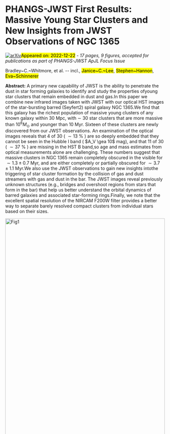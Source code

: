 <div class="macros" style="visibility:hidden;">
$\newcommand{\ensuremath}{}$
$\newcommand{\xspace}{}$
$\newcommand{\object}[1]{\texttt{#1}}$
$\newcommand{\farcs}{{.}''}$
$\newcommand{\farcm}{{.}'}$
$\newcommand{\arcsec}{''}$
$\newcommand{\arcmin}{'}$
$\newcommand{\ion}[2]{#1#2}$
$\newcommand{\textsc}[1]{\textrm{#1}}$
$\newcommand{\hl}[1]{\textrm{#1}}$
$\newcommand{\footnote}[1]{}$
$\newcommand{\kms}{ km s^{-1}}$
$\newcommand{\bibtex}{\textsc{Bib}\!\TeX}$
$\newcommand$
$\newcommand{\ngal}{ 17 }$
$\newcommand{\UWyoming}{\affiliation{Department of Physics and Astronomy, University of Wyoming, Laramie, WY 82071, USA}}$
$\newcommand{\STScI}{\affiliation{Space Telescope Science Institute, 3700 San Martin Drive, Baltimore, MD 21218, USA}}$
$\newcommand{\UAntof}{\affiliation{Centro de Astronomía (CITEVA), Universidad de Antofagasta, Avenida Angamos 601, Antofagasta, Chile}}$
$\newcommand{\NOIRLab}{\affiliation{Gemini Observatory/NSF NOIRLab, 950 N. Cherry Avenue, Tucson, AZ 85719, USA}}$
$\newcommand{\UToledo}{\affiliation{Ritter Astrophysical Research Center, University of Toledo, Toledo, OH 43606, USA}}$
$\newcommand{\JHU}{\affiliation{Department of Physics and Astronomy, The Johns Hopkins University, Baltimore, MD 21218 USA}}$
$\newcommand{\Caltech}{\affiliation{TAPIR, California Institute of Technology, Pasadena, CA 91125 USA}}$
$\newcommand{\OSU}{\affiliation{Department of Astronomy, The Ohio State University, 140 West 18th Ave., Columbus, OH 43210, USA}}$
$\newcommand{\MPIA}{\affiliation{Max Planck Institut für Astronomie, Königstuhl 17, 69117 Heidelberg, Germany}}$
$\newcommand{\ESO}{\affiliation{European Southern Observatory,  Karl-Schwarzschild Str. 2, 85748 Garching bei Muenchen, Germany}}$
$\newcommand{\UAlberta}{\affiliation{Department of Physics, University of Alberta, Edmonton, AB T6G 2E1, Canada}}$
$\newcommand{\UCSD}{\affiliation{Center for Astrophysics \& Space Sciences, Department of Physics,  University of California San Diego, 9500 Gilman Drive, La Jolla, CA 92093, USA}}$
$\newcommand{\Belgium}{\affiliation{Sterrenkundig Observatorium, Universiteit Gent, Krijgslaan 281 S9, B-9000 Gent, Belgium}}$
$\newcommand{\UHeidelberg}{\affiliation{Astronomisches Rechen-Institut, Zentrum für Astronomie der Universität Heidelberg, Mönchhofstr. 12-14, D-69120 Heidelberg, Germany}}$
$\newcommand{\Bonn}{\affiliation{Argelander-Institut für Astronomie, Universität Bonn, Auf dem Hügel 71, 53121, Bonn, Germany}}$
$\newcommand{\ANU}{\affiliation{Research School of Astronomy and Astrophysics, Australian National University, Canberra, ACT 2611, Australia}}$
$\newcommand{\AthreeD}{\affiliation{ARC Centre of Excellence for All Sky Astrophysics in 3 Dimensions (ASTRO 3D), Australia}}$
$\newcommand{\nrao}{\affiliation{National Radio Astronomy Observatory, 520 Edgemont Road, Charlottesville, VA 22903, USA}}$
$\newcommand{\ITA}{\affiliation{Institut für Theoretische Astrophysik, Zentrum für Astronomie der Universität Heidelberg,\Albert-Ueberle-Strasse 2, 69120 Heidelberg, Germany}}$
$\newcommand{\COOL}{\affiliation{Cosmic Origins Of Life (COOL) Research DAO, coolresearch.io}}$
$\newcommand{\IWR}{\affiliation{Universität Heidelberg, Interdisziplinäres Zentrum für Wissenschaftliches Rechnen, Im Neuenheimer Feld 205, D-69120 Heidelberg, Germany}}$
$\newcommand{\MPE}{\affiliation{Max-Planck-Institut für Extraterrestrische Physik (MPE), Giessenbachstr. 1, D-85748 Garching, Germany}}$
$\newcommand{\ICRAR}{\affiliation{International Centre for Radio Astronomy Research, University of Western Australia, 35 Stirling Highway, Crawley, WA 6009, Australia}}$
$\newcommand{\OCADU}{\affiliation{OCAD University, Toronto, Ontario, M5T 1W1, Canada}}$
$\newcommand{\UArizona}{\affiliation{Steward Observatory, University of Arizona, 933 N Cherry Ave,Tucson, AZ 85721, USA}}$
$\newcommand{\Riverside}{\affiliation{Department of Physics and Astronomy, University of California, Riverside, CA, 92521 USA}}$
$\newcommand{\Connecticut}{\affiliation{University of Connecticut, Department of Physics, 196A  Auditorium Road, Unit 3046, Storrs, CT, 06269}}$
$\newcommand{\ARI}{\affiliation{Astrophysics Research Institute, Liverpool John Moores University, 146 Brownlow Hill, Liverpool L3 5RF, UK}}$
$\newcommand{\LaPlata}{\affiliation{Instituto de Astrofisica de La Plata, CONICET–UNLP,$
$ Paseo del Bosque S/N, B1900FWA La Plata, Argentina }}$
$\newcommand{\sorbonne}{\affiliation{Sorbonne {Université}, LERMA, Observatoire de Paris, PSL university, CNRS, F-75014, Paris, France}}$
$\newcommand{\CITA}{\affiliation{Canadian Institute for Theoretical Astrophysics (CITA), University of Toronto, 60 St George Street, Toronto, ON M5S 3H8, Canada}}$
$\newcommand{\MCMASTER}{\affiliation{Department of Physics and Astronomy, McMaster University, 1280 Main Street West, Hamilton, ON L8S 4M1, Canada}}$
$\newcommand{\lea}{\mathrel{<\kern-1.0em\lower0.9ex\hbox{\sim}}}$
$\newcommand{\gea}{\mathrel{>\kern-1.0em\lower0.9ex\hbox{\sim}}}$</div>

<div class="macros" style="visibility:hidden;">
$\newcommand{\ensuremath}{}$
$\newcommand{\xspace}{}$
$\newcommand{\object}[1]{\texttt{#1}}$
$\newcommand{\farcs}{{.}''}$
$\newcommand{\farcm}{{.}'}$
$\newcommand{\arcsec}{''}$
$\newcommand{\arcmin}{'}$
$\newcommand{\ion}[2]{#1#2}$
$\newcommand{\textsc}[1]{\textrm{#1}}$
$\newcommand{\hl}[1]{\textrm{#1}}$
$\newcommand{\footnote}[1]{}$
$\newcommand{\kms}{ km s^{-1}}$
$\newcommand{\bibtex}{\textsc{Bib}\!\TeX}$
$\newcommand$
$\newcommand{\ngal}{ 17 }$
$\newcommand{\UWyoming}{\affiliation{Department of Physics and Astronomy, University of Wyoming, Laramie, WY 82071, USA}}$
$\newcommand{\STScI}{\affiliation{Space Telescope Science Institute, 3700 San Martin Drive, Baltimore, MD 21218, USA}}$
$\newcommand{\UAntof}{\affiliation{Centro de Astronomía (CITEVA), Universidad de Antofagasta, Avenida Angamos 601, Antofagasta, Chile}}$
$\newcommand{\NOIRLab}{\affiliation{Gemini Observatory/NSF NOIRLab, 950 N. Cherry Avenue, Tucson, AZ 85719, USA}}$
$\newcommand{\UToledo}{\affiliation{Ritter Astrophysical Research Center, University of Toledo, Toledo, OH 43606, USA}}$
$\newcommand{\JHU}{\affiliation{Department of Physics and Astronomy, The Johns Hopkins University, Baltimore, MD 21218 USA}}$
$\newcommand{\Caltech}{\affiliation{TAPIR, California Institute of Technology, Pasadena, CA 91125 USA}}$
$\newcommand{\OSU}{\affiliation{Department of Astronomy, The Ohio State University, 140 West 18th Ave., Columbus, OH 43210, USA}}$
$\newcommand{\MPIA}{\affiliation{Max Planck Institut für Astronomie, Königstuhl 17, 69117 Heidelberg, Germany}}$
$\newcommand{\ESO}{\affiliation{European Southern Observatory,  Karl-Schwarzschild Str. 2, 85748 Garching bei Muenchen, Germany}}$
$\newcommand{\UAlberta}{\affiliation{Department of Physics, University of Alberta, Edmonton, AB T6G 2E1, Canada}}$
$\newcommand{\UCSD}{\affiliation{Center for Astrophysics \& Space Sciences, Department of Physics,  University of California San Diego, 9500 Gilman Drive, La Jolla, CA 92093, USA}}$
$\newcommand{\Belgium}{\affiliation{Sterrenkundig Observatorium, Universiteit Gent, Krijgslaan 281 S9, B-9000 Gent, Belgium}}$
$\newcommand{\UHeidelberg}{\affiliation{Astronomisches Rechen-Institut, Zentrum für Astronomie der Universität Heidelberg, Mönchhofstr. 12-14, D-69120 Heidelberg, Germany}}$
$\newcommand{\Bonn}{\affiliation{Argelander-Institut für Astronomie, Universität Bonn, Auf dem Hügel 71, 53121, Bonn, Germany}}$
$\newcommand{\ANU}{\affiliation{Research School of Astronomy and Astrophysics, Australian National University, Canberra, ACT 2611, Australia}}$
$\newcommand{\AthreeD}{\affiliation{ARC Centre of Excellence for All Sky Astrophysics in 3 Dimensions (ASTRO 3D), Australia}}$
$\newcommand{\nrao}{\affiliation{National Radio Astronomy Observatory, 520 Edgemont Road, Charlottesville, VA 22903, USA}}$
$\newcommand{\ITA}{\affiliation{Institut für Theoretische Astrophysik, Zentrum für Astronomie der Universität Heidelberg,\Albert-Ueberle-Strasse 2, 69120 Heidelberg, Germany}}$
$\newcommand{\COOL}{\affiliation{Cosmic Origins Of Life (COOL) Research DAO, coolresearch.io}}$
$\newcommand{\IWR}{\affiliation{Universität Heidelberg, Interdisziplinäres Zentrum für Wissenschaftliches Rechnen, Im Neuenheimer Feld 205, D-69120 Heidelberg, Germany}}$
$\newcommand{\MPE}{\affiliation{Max-Planck-Institut für Extraterrestrische Physik (MPE), Giessenbachstr. 1, D-85748 Garching, Germany}}$
$\newcommand{\ICRAR}{\affiliation{International Centre for Radio Astronomy Research, University of Western Australia, 35 Stirling Highway, Crawley, WA 6009, Australia}}$
$\newcommand{\OCADU}{\affiliation{OCAD University, Toronto, Ontario, M5T 1W1, Canada}}$
$\newcommand{\UArizona}{\affiliation{Steward Observatory, University of Arizona, 933 N Cherry Ave,Tucson, AZ 85721, USA}}$
$\newcommand{\Riverside}{\affiliation{Department of Physics and Astronomy, University of California, Riverside, CA, 92521 USA}}$
$\newcommand{\Connecticut}{\affiliation{University of Connecticut, Department of Physics, 196A  Auditorium Road, Unit 3046, Storrs, CT, 06269}}$
$\newcommand{\ARI}{\affiliation{Astrophysics Research Institute, Liverpool John Moores University, 146 Brownlow Hill, Liverpool L3 5RF, UK}}$
$\newcommand{\LaPlata}{\affiliation{Instituto de Astrofisica de La Plata, CONICET–UNLP,$
$ Paseo del Bosque S/N, B1900FWA La Plata, Argentina }}$
$\newcommand{\sorbonne}{\affiliation{Sorbonne {Université}, LERMA, Observatoire de Paris, PSL university, CNRS, F-75014, Paris, France}}$
$\newcommand{\CITA}{\affiliation{Canadian Institute for Theoretical Astrophysics (CITA), University of Toronto, 60 St George Street, Toronto, ON M5S 3H8, Canada}}$
$\newcommand{\MCMASTER}{\affiliation{Department of Physics and Astronomy, McMaster University, 1280 Main Street West, Hamilton, ON L8S 4M1, Canada}}$
$\newcommand{\lea}{\mathrel{<\kern-1.0em\lower0.9ex\hbox{\sim}}}$
$\newcommand{\gea}{\mathrel{>\kern-1.0em\lower0.9ex\hbox{\sim}}}$</div>



<div id="title">

# PHANGS-JWST First Results: Massive Young Star Clusters and New Insights from JWST Observations of NGC 1365

</div>
<div id="comments">

[![arXiv](https://img.shields.io/badge/arXiv-2212.12039-b31b1b.svg)](https://arxiv.org/abs/2212.12039)<mark>Appeared on: 2022-12-22</mark> - _17 pages, 9 figures, accepted for publications as part of PHANGS-JWST ApJL Focus Issue_

</div>
<div id="authors">

Bradley~C.~Whitmore, et al. -- incl., <mark>Janice~C.~Lee</mark>, <mark>Stephen~Hannon</mark>, <mark>Eva~Schinnerer</mark>

</div>
<div id="abstract">

**Abstract:** A primary new capability of JWST is the ability to penetrate the dust in star forming galaxies to identify and study the properties ofyoung star clusters that remain embedded in dust and gas.In this paper we combine new infrared images taken with JWST with our optical HST images of the star-bursting barred (Seyfert2) spiral galaxy NGC 1365.We find that this galaxy has the richest population of massive young clusters of any known galaxy within 30 Mpc, with $\sim$ 30 star clusters that are more massive than $10^{6} M_{\odot}$ and younger than 10 Myr. Sixteen of these clusters are newly discovered from our JWST observations.  An examination of the optical images reveals that 4 of 30 ( $\sim 13$ \% )  are so deeply embedded that they cannot be seen in the Hubble I band ( $A_V \gea 10$ mag), and that 11 of 30 ( $\sim37$ \% ) are missing in the HST B  band,so age and mass estimates from optical measurements alone are challenging.  These numbers suggest that massive clusters in NGC 1365 remain completely obscured in the visible for $\sim1.3\pm0.7$ Myr, and are either completely or partially obscured for $\sim3.7\pm1.1$ Myr.We also use the JWST observations to gain new insights intothe triggering of star cluster formation by the collision of gas and dust streamers with gas and dust in the bar.  The JWST images reveal previously unknown structures (e.g., bridges and overshoot regions from stars that form in the bar) that help us better understand the orbital dynamics of barred galaxies and associated star-forming rings.Finally, we note that the excellent spatial  resolution of the NIRCAM F200W filter provides a  better way to separate barely resolved compact clusters from individual stars based on their sizes.

</div>

<div id="div_fig1">

<img src="tmp_2212.12039/./ngc1365_full_nov_23_trim.png" alt="Fig1" width="100%"/>

**Figure 1. -** 
An optical IVB  color image taken by Hubble of NGC 1365 is shown in the upper panel,  and a JWST infrared (F770W) plus Hubble (V and B) image is shown in the bottom panel. The full field of view covers an area of roughly 80$"$$\times$ 160$"$(7.5 kpc $\times$ 15.0 kpc). The fields-of-view for regions discussed in the text are shown, as well as the motion along the bar and along two of the  streamers. We note that the extensive star formation in the spiral arm and the end of the Eastern bar on the left edge of the image is outside the F770W field of view. (*fig:full_galaxy*)

</div>
<div id="div_fig2">

<img src="tmp_2212.12039/./ngc1365_region_2_nov_22_2022_trim.png" alt="Fig5" width="100%"/>

**Figure 5. -**  JWST (F770W and F300M) and Hubble (B band) images of Region \# 2, just up the NE bar from the nucleus, as shown in Figure \ref{fig:full_galaxy}. The different contrast levels highlight key features, including two young 'bubbles' resulting from star-formation that may have been triggered by a intra-bar streamer colliding with gas and dust in the bar itself, as shown by the arrows. Another feature, which is only visible in the JWST bands due to the heavy dust in the area, is the "NE Bridge", as discussed in the text.  (*fig:reg_2*)

</div>
<div id="div_fig3">

<img src="tmp_2212.12039/./ngc1365_7plot_nov_23.png" alt="Fig7" width="100%"/>

**Figure 7. -** 
Region 1 in NGC 1365.
The figure shows an IVB image from Hubble in the upper left, and three images with different JWST bands  (F335M, F700W, or F2100) in red, F200W  (NIR continuum) in green, and I or V from Hubble in blue in the other panels.
This region is just north of the nucleus, and contains the three strongest radio continuum sources in this galaxy, which appear to be young
star clusters with masses of roughly log Mass in the range 6 to 7,
(referred to as M4, M5, M6 by  ([Sandqvist, Joersaeter and Lindblad 1995]()) ,  ([Galliano, Dwek and Chanial 2008]()) ,  ([Galliano, et. al 2012]()) ).
Several thin dark filaments are shown along a ridge line containing some of the most recent star cluster formation in the F335M image. The holes in M4, M5, and M6 in both the F2100W and F770W images show where the data is saturated.
The largely unobscured region to the upper right shows  an "overshoot region" outside the inner part of the galaxy
(see  ([Sormani, Tress and Glover 2020]()) ), with most of the clusters having estimated ages in the range between 10 to 20  Myr. The two bottom left panels show the excellent resolution of the JWST F200W image, and its ability to cut through the dust better than the I band Hubble image, which is shown to the right.  The bottom right panel shows the CO (2-1) line intensity emission map (Schinnerer et al. 2022, this volume) for Region 1. The small red cross in the top four panels is an artifact of the Hubble Legacy Archive which we used to make the figures, and should be ignored.
Linear diagonal artifacts from the saturated nucleus are visible at the bottom edge of the three color panels using JWST filters.
 (*fig:reg_1*)

</div>